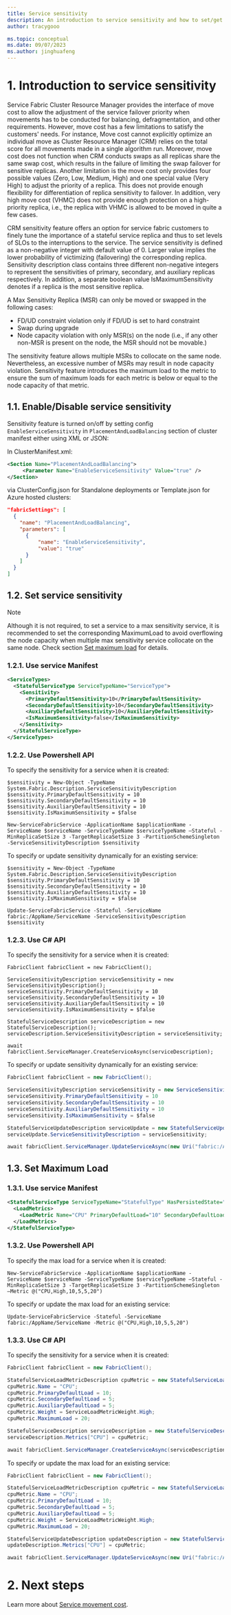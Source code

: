 ```yaml
---
title: Service sensitivity
description: An introduction to service sensitivity and how to set/get service sensitivity description
author: tracygooo

ms.topic: conceptual
ms.date: 09/07/2023
ms.author: jinghuafeng
---
```


# 1. Introduction to service sensitivity
Service Fabric Cluster Resource Manager provides the interface of move cost to allow the adjustment of the service failover priority when movements has to be conducted for balancing, defragmentation, and other requirements. However, move cost has a few limitations to satisfy the customers' needs. For instance, Move cost cannot explicitly optimize an individual move as Cluster Resource Manager (CRM) relies on the total score for all movements made in a single algorithm run. Moreover, move cost does not function when CRM conducts swaps as all replicas share the same swap cost, which results in the failure of limiting the swap failover for sensitive replicas. Another limitation is the move cost only provides four possible values  (Zero, Low, Medium, High) and one special value (Very High) to adjust the priority of a replica. This does not provide enough flexibility for differentiation of replica sensitivity to failover. In addition, very high move cost (VHMC) does not provide enough protection on a high-priority replica, i.e., the replica with VHMC is allowed to be moved in quite a few cases.

CRM sensitivity feature offers an option for service fabric customers to finely tune the importance of a stateful service replica and thus to set levels of SLOs to the interruptions to the service. The service sensitivity is defined as a non-negative integer with default value of 0. Larger value implies the lower probability of victimizing (failovering) the corresponding replica. Sensitivity description class contains three different non-negative integers to represent the sensitivities of primary, secondary, and auxiliary replicas respectively. In addition, a separate boolean value IsMaximumSensitivity denotes if a replica is the most sensitive replica. 

A Max Sensitivity Replica (MSR) can only be moved or swapped in the following cases:
* FD/UD constraint violation only if FD/UD is set to hard constraint
* Swap during upgrade
* Node capacity violation with only MSR(s) on the node (i.e., if any other non-MSR is present on the node, the MSR should not be movable.)

The sensitivity feature allows multiple MSRs to collocate on the same node. Nevertheless, an excessive number of MSRs may result in node capacity violation. Sensitivity feature introduces the maximum load to the metric to ensure the sum of maximum loads for each metric is below or equal to the node capacity of that metric.
## 1.1. Enable/Disable service sensitivity

Sensitivity feature is turned on/off by setting config `EnableServiceSensitivity` in `PlacementAndLoadBalancing` section of cluster manifest either using XML or JSON:

In ClusterManifest.xml:
``` xml
<Section Name="PlacementAndLoadBalancing">
     <Parameter Name="EnableServiceSensitivity" Value="true" />
</Section>
```

via ClusterConfig.json for Standalone deployments or Template.json for Azure hosted clusters:

```json
"fabricSettings": [
  {
    "name": "PlacementAndLoadBalancing",
    "parameters": [
      {
          "name": "EnableServiceSensitivity",
          "value": "true"
      }
    ]
  }
]
```

## 1.2. Set service sensitivity
> [!NOTE]
> Although it is not required, to set a service to a max sensitivity service, it is recommended to set the corresponding MaximumLoad to avoid overflowing the node capacity when multiple max sensitivity service collocate on the same node. Check section [Set maximum load](#set-maximum-load) for details.

### 1.2.1. Use service Manifest
```xml
<ServiceTypes>
  <StatefulServiceType ServiceTypeName="ServiceType">
    <Sensitivity>
      <PrimaryDefaultSensitivity>10</PrimaryDefaultSensitivity>
      <SecondaryDefaultSensitivity>10</SecondaryDefaultSensitivity>
      <AuxiliaryDefaultSensitivity>10</AuxiliaryDefaultSensitivity>
      <IsMaximumSensitivity>false</IsMaximumSensitivity>
    </Sensitivity>
  </StatefulServiceType>
</ServiceTypes>
```

### 1.2.2. Use Powershell API
To specify the sensitivity for a service when it is created:
```posh
$sensitivity = New-Object -TypeName System.Fabric.Description.ServiceSensitivityDescription
$sensitivity.PrimaryDefaultSensitivity = 10
$sensitivity.SecondaryDefaultSensitivity = 10
$sensitivity.AuxiliaryDefaultSensitivity = 10
$sensitivity.IsMaximumSensitivity = $false

New-ServiceFabricService -ApplicationName $applicationName -ServiceName $serviceName -ServiceTypeName $serviceTypeName –Stateful -MinReplicaSetSize 3 -TargetReplicaSetSize 3 -PartitionSchemeSingleton -ServiceSensitivityDescription $sensitivity
```

To specify or update sensitivity dynamically for an existing service: 
```posh
$sensitivity = New-Object -TypeName System.Fabric.Description.ServiceSensitivityDescription
$sensitivity.PrimaryDefaultSensitivity = 10
$sensitivity.SecondaryDefaultSensitivity = 10
$sensitivity.AuxiliaryDefaultSensitivity = 10
$sensitivity.IsMaximumSensitivity = $false

Update-ServiceFabricService -Stateful -ServiceName fabric:/AppName/ServiceName -ServiceSensitivityDescription $sensitivity
```

### 1.2.3. Use C# API
To specify the sensitivity for a service when it is created:
```posh
FabricClient fabricClient = new FabricClient();

ServiceSensitivityDescription serviceSensitivity = new ServiceSensitivityDescription();
serviceSensitivity.PrimaryDefaultSensitivity = 10
serviceSensitivity.SecondaryDefaultSensitivity = 10
serviceSensitivity.AuxiliaryDefaultSensitivity = 10
serviceSensitivity.IsMaximumSensitivity = $false

StatefulServiceDescription serviceDescription = new StatefulServiceDescription();
serviceDescription.ServiceSensitivityDescription = serviceSensitivity; 

await fabricClient.ServiceManager.CreateServiceAsync(serviceDescription);
```

To specify or update sensitivity dynamically for an existing service: 
```csharp
FabricClient fabricClient = new FabricClient();

ServiceSensitivityDescription serviceSensitivity = new ServiceSensitivityDescription();
serviceSensitivity.PrimaryDefaultSensitivity = 10
serviceSensitivity.SecondaryDefaultSensitivity = 10
serviceSensitivity.AuxiliaryDefaultSensitivity = 10
serviceSensitivity.IsMaximumSensitivity = $false

StatefulServiceUpdateDescription serviceUpdate = new StatefulServiceUpdateDescription();
serviceUpdate.ServiceSensitivityDescription = serviceSensitivity; 

await fabricClient.ServiceManager.UpdateServiceAsync(new Uri("fabric:/AppName/ServiceName"), serviceUpdate);
```

## 1.3. Set Maximum Load
### 1.3.1. Use service Manifest
```xml
<StatefulServiceType ServiceTypeName="StatefulType" HasPersistedState="true">
  <LoadMetrics>
    <LoadMetric Name="CPU" PrimaryDefaultLoad="10" SecondaryDefaultLoad="5" AuxiliaryDefaultLoad="5" Weight="High" MaximumLoad="20"/>
  </LoadMetrics>
</StatefulServiceType>

```
### 1.3.2. Use Powershell API
To specify the max load for a service when it is created:
```posh
New-ServiceFabricService -ApplicationName $applicationName -ServiceName $serviceName -ServiceTypeName $serviceTypeName –Stateful -MinReplicaSetSize 3 -TargetReplicaSetSize 3 -PartitionSchemeSingleton –Metric @("CPU,High,10,5,5,20")
```

To specify or update the max load for an existing service:
```posh
Update-ServiceFabricService -Stateful -ServiceName fabric:/AppName/ServiceName -Metric @("CPU,High,10,5,5,20")
```
### 1.3.3. Use C# API
To specify the sensitivity for a service when it is created:
```csharp
FabricClient fabricClient = new FabricClient();

StatefulServiceLoadMetricDescription cpuMetric = new StatefulServiceLoadMetricDescription();
cpuMetric.Name = "CPU";
cpuMetric.PrimaryDefaultLoad = 10;
cpuMetric.SecondaryDefaultLoad = 5;
cpuMetric.AuxiliaryDefaultLoad = 5;
cpuMetric.Weight = ServiceLoadMetricWeight.High;
cpuMetric.MaximumLoad = 20;

StatefulServiceDescription serviceDescription = new StatefulServiceDescription();
serviceDescription.Metrics["CPU"] = cpuMetric;

await fabricClient.ServiceManager.CreateServiceAsync(serviceDescription);
```

To specify or update the max load for an existing service:
```csharp
FabricClient fabricClient = new FabricClient();

StatefulServiceLoadMetricDescription cpuMetric = new StatefulServiceLoadMetricDescription();
cpuMetric.Name = "CPU";
cpuMetric.PrimaryDefaultLoad = 10;
cpuMetric.SecondaryDefaultLoad = 5;
cpuMetric.AuxiliaryDefaultLoad = 5;
cpuMetric.Weight = ServiceLoadMetricWeight.High;
cpuMetric.MaximumLoad = 20;

StatefulServiceUpdateDescription updateDescription = new StatefulServiceUpdateDescription();
updateDescription.Metrics["CPU"] = cpuMetric;

await fabricClient.ServiceManager.UpdateServiceAsync(new Uri("fabric:/AppName/ServiceName"), updateDescription);
```

# 2. Next steps
Learn more about [Service movement cost](service-fabric-cluster-resource-manager-movement-cost.md).